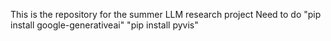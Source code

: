This is the repository for the summer LLM research project
Need to do "pip install google-generativeai"
"pip install pyvis"
